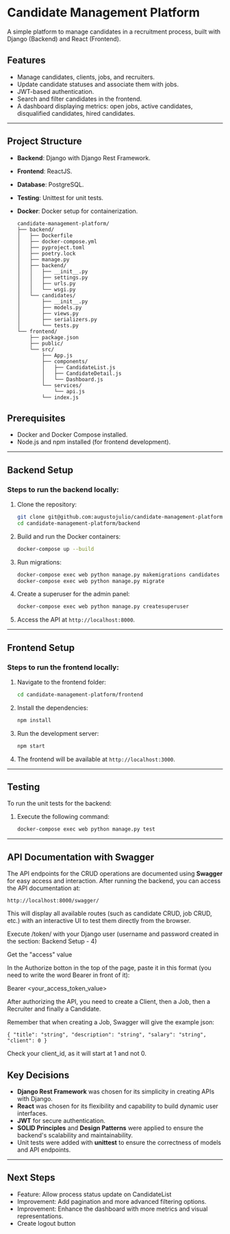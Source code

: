 # Candidate Management Platform

A simple platform to manage candidates in a recruitment process, built with Django (Backend) and React (Frontend).

## Features

- Manage candidates, clients, jobs, and recruiters.
- Update candidate statuses and associate them with jobs.
- JWT-based authentication.
- Search and filter candidates in the frontend.
- A dashboard displaying metrics: open jobs, active candidates, disqualified candidates, hired candidates.

---

## Project Structure

- **Backend**: Django with Django Rest Framework.
- **Frontend**: ReactJS.
- **Database**: PostgreSQL.
- **Testing**: Unittest for unit tests.
- **Docker**: Docker setup for containerization.

  ```
  candidate-management-platform/
  ├── backend/
  │   ├── Dockerfile
  │   ├── docker-compose.yml
  │   ├── pyproject.toml
  │   ├── poetry.lock
  │   ├── manage.py
  │   ├── backend/
  │   │   ├── __init__.py
  │   │   ├── settings.py
  │   │   ├── urls.py
  │   │   └── wsgi.py
  │   └── candidates/
  │       ├── __init__.py
  │       ├── models.py
  │       ├── views.py
  │       ├── serializers.py
  │       └── tests.py
  └── frontend/
      ├── package.json
      ├── public/
      └── src/
          ├── App.js
          ├── components/
          │   ├── CandidateList.js
          │   ├── CandidateDetail.js
          │   └── Dashboard.js
          └── services/
              └── api.js
          └── index.js

  ```

## Prerequisites

- Docker and Docker Compose installed.
- Node.js and npm installed (for frontend development).

---

## Backend Setup

### Steps to run the backend locally:

1. Clone the repository:

   ```bash
   git clone git@github.com:augustojulio/candidate-management-platform.git
   cd candidate-management-platform/backend
   ```
2. Build and run the Docker containers:

   ```bash
   docker-compose up --build
   ```
3. Run migrations:

   ```bash
   docker-compose exec web python manage.py makemigrations candidates
   docker-compose exec web python manage.py migrate
   ```
4. Create a superuser for the admin panel:

   ```bash
   docker-compose exec web python manage.py createsuperuser
   ```
5. Access the API at `http://localhost:8000`.

---

## Frontend Setup

### Steps to run the frontend locally:

1. Navigate to the frontend folder:

   ```bash
   cd candidate-management-platform/frontend
   ```
2. Install the dependencies:

   ```bash
   npm install
   ```
3. Run the development server:

   ```bash
   npm start
   ```
4. The frontend will be available at `http://localhost:3000`.

---

## Testing

To run the unit tests for the backend:

1. Execute the following command:
   ```bash
   docker-compose exec web python manage.py test
   ```

---

## API Documentation with Swagger

The API endpoints for the CRUD operations are documented using **Swagger** for easy access and interaction. After running the backend, you can access the API documentation at:

`http://localhost:8000/swagger/`

This will display all available routes (such as candidate CRUD, job CRUD, etc.) with an interactive UI to test them directly from the browser.

Execute /token/ with your Django user (username and password created in the section: Backend Setup - 4)

Get the "access" value

In the Authorize botton in the top of the page, paste it in this format (you need to write the word Bearer in front of it):

Bearer <your_access_token_value>

After authorizing the API, you need to create a Client, then a Job, then a Recruiter and finally a Candidate.

Remember that when creating a Job, Swagger will give the example json:

`{ "title": "string", "description": "string", "salary": "string", "client": 0 }`

Check your client_id, as it will start at 1 and not 0.

## Key Decisions

- **Django Rest Framework** was chosen for its simplicity in creating APIs with Django.
- **React** was chosen for its flexibility and capability to build dynamic user interfaces.
- **JWT** for secure authentication.
- **SOLID Principles** and **Design Patterns** were applied to ensure the backend's scalability and maintainability.
- Unit tests were added with **unittest** to ensure the correctness of models and API endpoints.

---

## Next Steps

- Feature: Allow process status update on CandidateList
- Improvement: Add pagination and more advanced filtering options.
- Improvement: Enhance the dashboard with more metrics and visual representations.
- Create logout button
